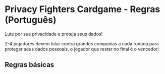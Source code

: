# Privacy Fighters Cardgame - Regras (Português)
Lute por sua privacidade e proteja seus dados!

2-4 jogadores devem lutar contra grandes companias a cada rodada para proteger seus dados pessoais, o jogador que restar no final é o vencedor!

## Regras básicas
